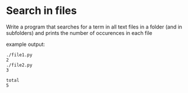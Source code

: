 # Search in files

Write a program that searches for a term in all text files in a folder (and in subfolders) and prints the number of occurences in each file

example output:

```
./file1.py
2
./file2.py
3

total
5
```
